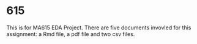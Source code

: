 # 615
This is for MA615 EDA Project. There are five documents invovled for this assignment: a Rmd file, a pdf file and two csv files. 
